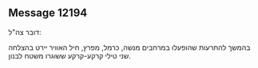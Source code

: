 ## Message 12194

דובר צה"ל:

בהמשך להתרעות שהופעלו במרחבים מנשה, כרמל, מפרץ, חיל האוויר יירט בהצלחה שני טילי קרקע-קרקע ששוגרו משטח לבנון.

